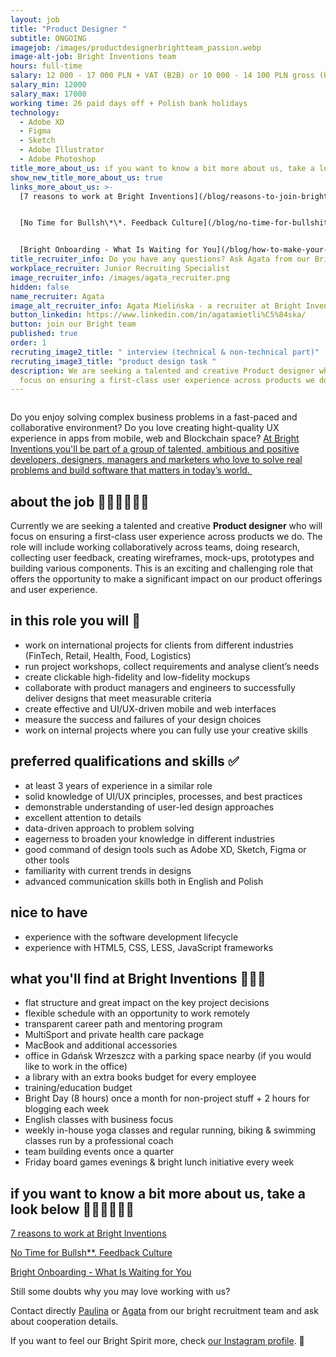```yaml
---
layout: job
title: "Product Designer "
subtitle: ONGOING
imagejob: /images/productdesignerbrightteam_passion.webp
image-alt-job: Bright Inventions team
hours: full-time
salary: 12 000 - 17 000 PLN + VAT (B2B) or 10 000 - 14 100 PLN gross (UoP)
salary_min: 12000
salary_max: 17000
working time: 26 paid days off + Polish bank holidays
technology:
  - Adobe XD
  - Figma
  - Sketch
  - Adobe Illustrator
  - Adobe Photoshop
title_more_about_us: if you want to know a bit more about us, take a look below 🙋🏻‍♀️🙋🏻‍♂️
show_new_title_more_about_us: true
links_more_about_us: >-
  [7 reasons to work at Bright Inventions](/blog/reasons-to-join-bright)


  [No Time for Bullsh\*\*. Feedback Culture](/blog/no-time-for-bullshit-feedback-culture/)


  [Bright Onboarding - What Is Waiting for You](/blog/how-to-make-your-onboarding-bright)
title_recruiter_info: Do you have any questions? Ask Agata from our Bright team!
workplace_recruiter: Junior Recruiting Specialist
image_recruiter_info: /images/agata_recruiter.png
hidden: false
name_recruiter: Agata
image_alt_recruiter_info: Agata Mielińska - a recruiter at Bright Inventions
button_linkedin: https://www.linkedin.com/in/agatamietli%C5%84ska/
button: join our Bright team
published: true
order: 1
recruting_image2_title: " interview (technical & non-technical part)"
recruting_image3_title: "product design task "
description: We are seeking a talented and creative Product designer who will
  focus on ensuring a first-class user experience across products we do. Apply!
---
```

![]()

Do you enjoy solving complex business problems in a fast-paced and collaborative environment? Do you love creating hight-quality UX experience in apps from mobile, web and Blockchain space? [At Bright Inventions you'll be part of a group of talented, ambitious and positive developers, designers, managers and marketers who love to solve real problems and build software that matters in today’s world. ](https://brightinventions.pl/about-us/team/)

## about the job 🧑🏻‍🎨🧑🏻‍🎨

Currently we are seeking a talented and creative **Product designer** who will focus on ensuring a first-class user experience across products we do. The role will include working collaboratively across teams, doing research, collecting user feedback, creating wireframes, mock-ups, prototypes and building various components. This is an exciting and challenging role that offers the opportunity to make a significant impact on our product offerings and user experience.   

## in this role you will 🙌

* work on international projects for clients from different industries (FinTech, Retail, Health, Food, Logistics) 
* run project workshops, collect requirements and analyse client’s needs 
* create clickable high-fidelity and low-fidelity mockups
* collaborate with product managers and engineers to successfully deliver designs that meet measurable criteria
* create effective and UI/UX-driven mobile and web interfaces
* measure the success and failures of your design choices
* work on internal projects where you can fully use your creative skills 

## preferred qualifications and skills ✅

* at least 3 years of experience in a similar role
* solid knowledge of UI/UX principles, processes, and best practices
* demonstrable understanding of user-led design approaches
* excellent attention to details
* data-driven approach to problem solving
* eagerness to broaden your knowledge in different industries 
* good command of design tools such as Adobe XD, Sketch, Figma or other tools 
* familiarity with current trends in designs 
* advanced communication skills both in English and Polish

## nice to have

* experience with the software development lifecycle
* experience with HTML5, CSS, LESS, JavaScript frameworks

## what you'll find at Bright Inventions 🚀🚀🚀

* flat structure and great impact on the key project decisions
* flexible schedule with an opportunity to work remotely 
* transparent career path and mentoring program
* MultiSport and private health care package
* MacBook and additional accessories
* office in Gdańsk Wrzeszcz with a parking space nearby (if you would like to work in the office) 
* a library with an extra books budget for every employee 
* training/education budget
* Bright Day (8 hours) once a month for non-project stuff + 2 hours for blogging each week 
* English classes with business focus
* weekly in-house yoga classes and regular running, biking & swimming classes run by a professional coach 
* team building events once a quarter 
* Friday board games evenings & bright lunch initiative every week 

## if you want to know a bit more about us, take a look below 🙋🏻‍♀️🙋🏻‍♂️

[7 reasons to work at Bright Inventions](https://brightinventions.pl/blog/reasons-to-join-bright)

[No Time for Bullsh\*\*. Feedback Culture](https://brightinventions.pl/blog/no-time-for-bullshit-feedback-culture/)

[Bright Onboarding - What Is Waiting for You](https://brightinventions.pl/blog/how-to-make-your-onboarding-bright)

Still some doubts why you may love working with us?

Contact directly [Paulina](https://www.linkedin.com/in/paulina-trendel-666281175/) or [Agata](https://www.linkedin.com/in/agatamietli%C5%84ska/) from our bright recruitment team and ask about cooperation details.

If you want to feel our Bright Spirit more, check [our Instagram profile](https://www.instagram.com/bright_inventions/?hl=en). 🧡
